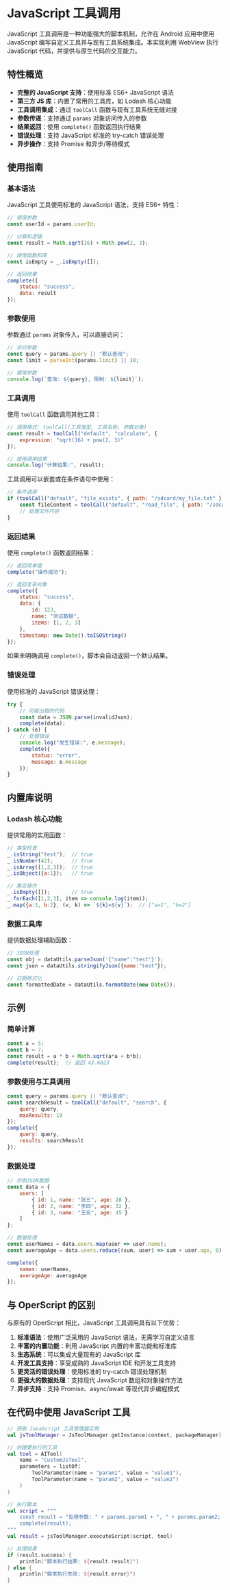 # JavaScript 工具调用

JavaScript 工具调用是一种功能强大的脚本机制，允许在 Android 应用中使用 JavaScript 编写自定义工具并与现有工具系统集成。本实现利用 WebView 执行 JavaScript 代码，并提供与原生代码的交互能力。

## 特性概览

- **完整的 JavaScript 支持**：使用标准 ES6+ JavaScript 语法
- **第三方 JS 库**：内置了常用的工具库，如 Lodash 核心功能
- **工具调用集成**：通过 `toolCall` 函数与现有工具系统无缝对接
- **参数传递**：支持通过 `params` 对象访问传入的参数
- **结果返回**：使用 `complete()` 函数返回执行结果
- **错误处理**：支持 JavaScript 标准的 try-catch 错误处理
- **异步操作**：支持 Promise 和异步/等待模式

## 使用指南

### 基本语法

JavaScript 工具使用标准的 JavaScript 语法，支持 ES6+ 特性：

```javascript
// 使用参数
const userId = params.userId;

// 计算和逻辑
const result = Math.sqrt(16) + Math.pow(2, 3);

// 使用函数和库
const isEmpty = _.isEmpty([]);

// 返回结果
complete({
    status: "success",
    data: result
});
```

### 参数使用

参数通过 `params` 对象传入，可以直接访问：

```javascript
// 访问参数
const query = params.query || "默认查询";
const limit = parseInt(params.limit) || 10;

// 使用参数
console.log(`查询: ${query}, 限制: ${limit}`);
```

### 工具调用

使用 `toolCall` 函数调用其他工具：

```javascript
// 调用格式: toolCall(工具类型, 工具名称, 参数对象)
const result = toolCall("default", "calculate", {
    expression: "sqrt(16) + pow(2, 3)"
});

// 使用调用结果
console.log("计算结果:", result);
```

工具调用可以嵌套或在条件语句中使用：

```javascript
// 条件调用
if (toolCall("default", "file_exists", { path: "/sdcard/my_file.txt" })) {
    const fileContent = toolCall("default", "read_file", { path: "/sdcard/my_file.txt" });
    // 处理文件内容
}
```

### 返回结果

使用 `complete()` 函数返回结果：

```javascript
// 返回简单值
complete("操作成功");

// 返回复杂对象
complete({
    status: "success",
    data: {
        id: 123,
        name: "测试数据",
        items: [1, 2, 3]
    },
    timestamp: new Date().toISOString()
});
```

如果未明确调用 `complete()`，脚本会自动返回一个默认结果。

### 错误处理

使用标准的 JavaScript 错误处理：

```javascript
try {
    // 可能出错的代码
    const data = JSON.parse(invalidJson);
    complete(data);
} catch (e) {
    // 处理错误
    console.log("发生错误:", e.message);
    complete({
        status: "error",
        message: e.message
    });
}
```

## 内置库说明

### Lodash 核心功能

提供常用的实用函数：

```javascript
// 类型检查
_.isString("test");  // true
_.isNumber(42);      // true
_.isArray([1,2,3]);  // true
_.isObject({a:1});   // true

// 集合操作
_.isEmpty([]);       // true
_.forEach([1,2,3], item => console.log(item));
_.map({a:1, b:2}, (v, k) => `${k}=${v}`);  // ["a=1", "b=2"]
```

### 数据工具库

提供数据处理辅助函数：

```javascript
// JSON处理
const obj = dataUtils.parseJson('{"name":"test"}');
const json = dataUtils.stringifyJson({name:"test"});

// 日期格式化
const formattedDate = dataUtils.formatDate(new Date());
```

## 示例

### 简单计算

```javascript
const a = 5;
const b = 7;
const result = a * b + Math.sqrt(a*a + b*b);
complete(result);  // 返回 43.6023
```

### 参数使用与工具调用

```javascript
const query = params.query || "默认查询";
const searchResult = toolCall("default", "search", {
    query: query,
    maxResults: 10
});
complete({
    query: query,
    results: searchResult
});
```

### 数据处理

```javascript
// 示例JSON数据
const data = {
    users: [
        { id: 1, name: "张三", age: 28 },
        { id: 2, name: "李四", age: 32 },
        { id: 3, name: "王五", age: 45 }
    ]
};

// 数据处理
const userNames = data.users.map(user => user.name);
const averageAge = data.users.reduce((sum, user) => sum + user.age, 0) / data.users.length;

complete({
    names: userNames,
    averageAge: averageAge
});
```

## 与 OperScript 的区别

与原有的 OperScript 相比，JavaScript 工具调用具有以下优势：

1. **标准语法**：使用广泛采用的 JavaScript 语法，无需学习自定义语言
2. **丰富的内置功能**：利用 JavaScript 内置的丰富功能和标准库
3. **生态系统**：可以集成大量现有的 JavaScript 库
4. **开发工具支持**：享受成熟的 JavaScript IDE 和开发工具支持
5. **更灵活的错误处理**：使用标准的 try-catch 错误处理机制
6. **更强大的数据处理**：支持现代 JavaScript 数组和对象操作方法
7. **异步支持**：支持 Promise、async/await 等现代异步编程模式

## 在代码中使用 JavaScript 工具

```kotlin
// 获取 JavaScript 工具管理器实例
val jsToolManager = JsToolManager.getInstance(context, packageManager)

// 创建要执行的工具
val tool = AITool(
    name = "CustomJsTool",
    parameters = listOf(
        ToolParameter(name = "param1", value = "value1"),
        ToolParameter(name = "param2", value = "value2")
    )
)

// 执行脚本
val script = """
    const result = "处理参数: " + params.param1 + ", " + params.param2;
    complete(result);
"""
val result = jsToolManager.executeScript(script, tool)

// 处理结果
if (result.success) {
    println("脚本执行结果: ${result.result}")
} else {
    println("脚本执行失败: ${result.error}")
}
``` 